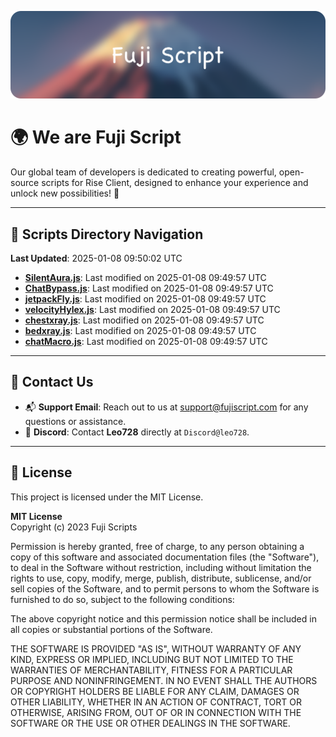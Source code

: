 ![Banner](.github/b.webp)

# 🌍 **We are Fuji Script**

Our global team of developers is dedicated to creating powerful, open-source scripts for Rise Client, designed to enhance your experience and unlock new possibilities! 🌟

---
<!-- SCRIPTS_NAVIGATION_START -->
## 📂 **Scripts Directory Navigation**

**Last Updated**: 2025-01-08 09:50:02 UTC

- **[SilentAura.js](scripts/SilentAura.js)**: Last modified on 2025-01-08 09:49:57 UTC
- **[ChatBypass.js](scripts/ChatBypass.js)**: Last modified on 2025-01-08 09:49:57 UTC
- **[jetpackFly.js](scripts/jetpackFly.js)**: Last modified on 2025-01-08 09:49:57 UTC
- **[velocityHylex.js](scripts/velocityHylex.js)**: Last modified on 2025-01-08 09:49:57 UTC
- **[chestxray.js](scripts/chestxray.js)**: Last modified on 2025-01-08 09:49:57 UTC
- **[bedxray.js](scripts/bedxray.js)**: Last modified on 2025-01-08 09:49:57 UTC
- **[chatMacro.js](scripts/chatMacro.js)**: Last modified on 2025-01-08 09:49:57 UTC

<!-- SCRIPTS_NAVIGATION_END -->

---

## 💬 **Contact Us**  
- 📬 **Support Email**: Reach out to us at [support@fujiscript.com](mailto:support@fujiscript.com) for any questions or assistance.  
- 💬 **Discord**: Contact **Leo728** directly at `Discord@leo728`.

---

## 📜 **License**

This project is licensed under the MIT License.  

**MIT License**  
Copyright (c) 2023 Fuji Scripts  

Permission is hereby granted, free of charge, to any person obtaining a copy of this software and associated documentation files (the "Software"), to deal in the Software without restriction, including without limitation the rights to use, copy, modify, merge, publish, distribute, sublicense, and/or sell copies of the Software, and to permit persons to whom the Software is furnished to do so, subject to the following conditions:  

The above copyright notice and this permission notice shall be included in all copies or substantial portions of the Software.  

THE SOFTWARE IS PROVIDED "AS IS", WITHOUT WARRANTY OF ANY KIND, EXPRESS OR IMPLIED, INCLUDING BUT NOT LIMITED TO THE WARRANTIES OF MERCHANTABILITY, FITNESS FOR A PARTICULAR PURPOSE AND NONINFRINGEMENT. IN NO EVENT SHALL THE AUTHORS OR COPYRIGHT HOLDERS BE LIABLE FOR ANY CLAIM, DAMAGES OR OTHER LIABILITY, WHETHER IN AN ACTION OF CONTRACT, TORT OR OTHERWISE, ARISING FROM, OUT OF OR IN CONNECTION WITH THE SOFTWARE OR THE USE OR OTHER DEALINGS IN THE SOFTWARE.  
